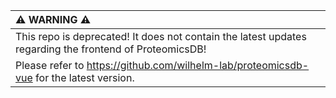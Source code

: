 | :warning: WARNING :warning:         |
|:---------------------------|
| This repo is deprecated! It does not contain the latest updates regarding the frontend of ProteomicsDB! |
| Please refer to https://github.com/wilhelm-lab/proteomicsdb-vue for the latest version. |
